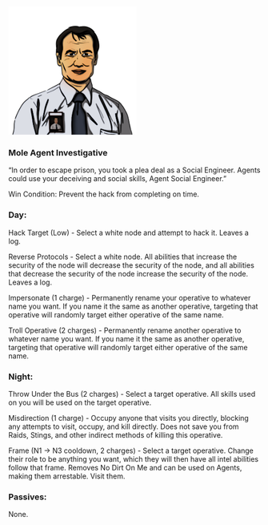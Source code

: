 ![agentsocialengineer.png](Images/agentsocialengineer.png)

### **Mole Agent Investigative**

“In order to escape prison, you took a plea deal as a Social Engineer. Agents could use your deceiving and social skills, Agent Social Engineer.”

Win Condition: Prevent the hack from completing on time.

### **Day:**

Hack Target (Low) - Select a white node and attempt to hack it. Leaves a log.

Reverse Protocols - Select a white node. All abilities that increase the security of the node will decrease the security of the node, and all abilities that decrease the security of the node increase the security of the node. Leaves a log.

Impersonate (1 charge) - Permanently rename your operative to whatever name you want. If you name it the same as another operative, targeting that operative will randomly target either operative of the same name.

Troll Operative (2 charges) - Permanently rename another operative to whatever name you want. If you name it the same as another operative, targeting that operative will randomly target either operative of the same name.

### **Night:**

Throw Under the Bus (2 charges) - Select a target operative. All skills used on you will be used on the target operative.

Misdirection (1 charge) - Occupy anyone that visits you directly, blocking any attempts to visit, occupy, and kill directly. Does not save you from Raids, Stings, and other indirect methods of killing this operative.

Frame (N1 -> N3 cooldown, 2 charges) - Select a target operative. Change their role to be anything you want, which they will then have all intel abilities follow that frame. Removes No Dirt On Me and can be used on Agents, making them arrestable. Visit them.

### **Passives:**

None.